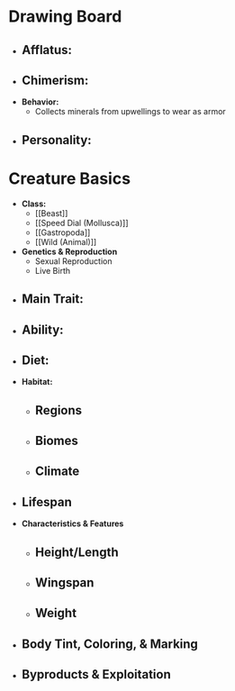 # Drawing Board
- **Afflatus:**
	- 
- **Chimerism:**
	- 
- **Behavior:**
	- Collects minerals from upwellings to wear as armor
- **Personality:**
	- 
# Creature Basics
- **Class:**
	- [[Beast]]
	- [[Speed Dial (Mollusca)]]
	- [[Gastropoda]]
	- [[Wild (Animal)]]
- **Genetics & Reproduction**
	- Sexual Reproduction
	- Live Birth
- **Main Trait:**
	- 
- **Ability:**
	- 
- **Diet:**
	- 
- **Habitat:**
	- Regions
		- 
	- Biomes
		- 
	- Climate
		- 
- **Lifespan**
	- 
- **Characteristics & Features**
	- Height/Length
		- 
	- Wingspan
		- 
	- Weight
		- 
- **Body Tint, Coloring, & Marking**
	- 
- **Byproducts & Exploitation**
	- 